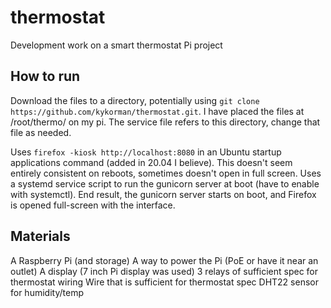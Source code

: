 # thermostat
Development work on a smart thermostat Pi project

## How to run
Download the files to a directory, potentially using `git clone https://github.com/kykorman/thermostat.git`. I have placed the files at /root/thermo/ on my pi. The service file refers to this directory, change that file as needed.

Uses `firefox -kiosk http://localhost:8080` in an Ubuntu startup applications command (added in 20.04 I believe). This doesn't seem entirely consistent on reboots, sometimes doesn't open in full screen. Uses a systemd service script to run the gunicorn server at boot (have to enable with systemctl). End result, the gunicorn server starts on boot, and Firefox is opened full-screen with the interface.

## Materials
A Raspberry Pi (and storage)
A way to power the Pi (PoE or have it near an outlet)
A display (7 inch Pi display was used)
3 relays of sufficient spec for thermostat wiring
Wire that is sufficient for thermostat spec
DHT22 sensor for humidity/temp
